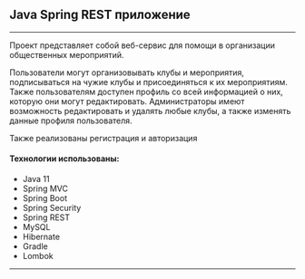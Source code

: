 ## Java Spring REST приложение   
<hr>

Проект представляет собой веб-сервис для помощи в организации общественных мероприятий. 

Пользователи могут организовывать клубы и мероприятия, подписываться на чужие клубы и присоединяться к их мероприятиям.
Также пользователям доступен профиль со всей информацией о них, которую они могут редактировать.
Администраторы имеют возможность редактировать и удалять любые клубы, а также изменять данные профиля пользователя.

Также реализованы регистрация и авторизация

#### Технологии использованы:
- Java 11
- Spring MVC
- Spring Boot
- Spring Security
- Spring REST
- MySQL
- Hibernate
- Gradle
- Lombok
<hr>


